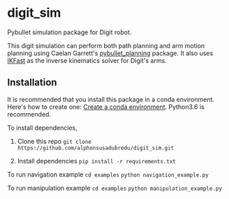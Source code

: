 # digit_sim
Pybullet simulation package for Digit robot.

This digit simulation can perform both path planning and arm motion planning using Caelan Garrett's [pybullet_planning](https://pybullet-planning.readthedocs.io/en/latest/) package. It also uses [IKFast](http://openrave.org/docs/0.8.0/openravepy/ikfast/) as the inverse kinematics solver for Digit's arms.


## Installation
It is recommended that you install this package in a conda environment. Here's how to create one: [Create a conda environment](https://docs.conda.io/projects/conda/en/4.6.0/_downloads/52a95608c49671267e40c689e0bc00ca/conda-cheatsheet.pdf). Python3.6 is recommended.

To install dependencies,  
1. Clone this repo
	`git clone https://github.com/alphonsusadubredu/digit_sim.git`

2. Install dependencies
	`pip install -r requirements.txt`


To run navigation example
	`cd examples`
	`python navigation_example.py`

To run manipulation example
	`cd examples`
	`python manipulation_example.py`


